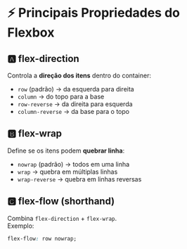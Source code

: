 # ⚡ Principais Propriedades do Flexbox

## 🅰️ flex-direction

Controla a **direção dos itens** dentro do container:

- `row` (padrão) → da esquerda para direita  
- `column` → do topo para a base  
- `row-reverse` → da direita para esquerda  
- `column-reverse` → da base para o topo  

## 🅱️ flex-wrap

Define se os itens podem **quebrar linha**:

- `nowrap` (padrão) → todos em uma linha  
- `wrap` → quebra em múltiplas linhas  
- `wrap-reverse` → quebra em linhas reversas  

## 🅲 flex-flow (shorthand)

Combina `flex-direction` + `flex-wrap`.  
Exemplo:  
```css
flex-flow: row nowrap;

